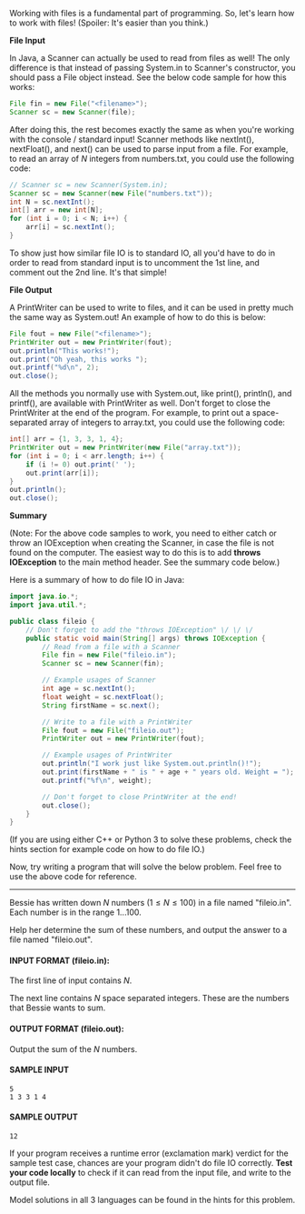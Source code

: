 Working with files is a fundamental part of programming. So, let's learn how to work with files! (Spoiler: It's easier than you think.)

**File Input**

In Java, a Scanner can actually be used to read from files as well! The only difference is that instead of passing System.in to Scanner's constructor, you should pass a File object instead. See the below code sample for how this works:
```java
File fin = new File("<filename>");
Scanner sc = new Scanner(file);
```

After doing this, the rest becomes exactly the same as when you're working with the console / standard input! Scanner methods like nextInt(), nextFloat(), and next() can be used to parse input from a file. For example, to read an array of $N$ integers from numbers.txt, you could use the following code:
```java
// Scanner sc = new Scanner(System.in);
Scanner sc = new Scanner(new File("numbers.txt"));
int N = sc.nextInt();
int[] arr = new int[N];
for (int i = 0; i < N; i++) {
    arr[i] = sc.nextInt();
}
```

To show just how similar file IO is to standard IO, all you'd have to do in order to read from standard input is to uncomment the 1st line, and comment out the 2nd line. It's that simple!

**File Output**

A PrintWriter can be used to write to files, and it can be used in pretty much the same way as System.out! An example of how to do this is below:
```java
File fout = new File("<filename>");
PrintWriter out = new PrintWriter(fout);
out.println("This works!");
out.print("Oh yeah, this works ");
out.printf("%d\n", 2);
out.close();
```

All the methods you normally use with System.out, like print(), println(), and printf(), are available with PrintWriter as well. Don't forget to close the PrintWriter at the end of the program. For example, to print out a space-separated array of integers to array.txt, you could use the following code:
```java
int[] arr = {1, 3, 3, 1, 4};
PrintWriter out = new PrintWriter(new File("array.txt"));
for (int i = 0; i < arr.length; i++) {
    if (i != 0) out.print(' ');
    out.print(arr[i]);
}
out.println();
out.close();
```

**Summary**

(Note: For the above code samples to work, you need to either catch or throw an IOException when creating the Scanner, in case the file is not found on the computer. The easiest way to do this is to add **throws IOException** to the main method header. See the summary code below.)

Here is a summary of how to do file IO in Java:

```java
import java.io.*;
import java.util.*;

public class fileio {
    // Don't forget to add the "throws IOException" \/ \/ \/
    public static void main(String[] args) throws IOException {
        // Read from a file with a Scanner
        File fin = new File("fileio.in");
        Scanner sc = new Scanner(fin);

        // Example usages of Scanner
        int age = sc.nextInt();
        float weight = sc.nextFloat();
        String firstName = sc.next();

        // Write to a file with a PrintWriter
        File fout = new File("fileio.out");
        PrintWriter out = new PrintWriter(fout);

        // Example usages of PrintWriter
        out.println("I work just like System.out.println()!");
        out.print(firstName + " is " + age + " years old. Weight = ");
        out.printf("%f\n", weight);

        // Don't forget to close PrintWriter at the end!
        out.close();
    }
}
```

(If you are using either C++ or Python 3 to solve these problems, check the hints section for example code on how to do file IO.)

Now, try writing a program that will solve the below problem. Feel free to use the above code for reference.

<hr>

Bessie has written down $N$ numbers ($1 \leq N \leq 100$) in a file named "fileio.in". Each number is in the range $1...100$.

Help her determine the sum of these numbers, and output the answer to a file named "fileio.out".

#### INPUT FORMAT (fileio.in):

The first line of input contains $N$.

The next line contains $N$ space separated integers. These are the numbers that Bessie wants to sum.

#### OUTPUT FORMAT (fileio.out):

Output the sum of the $N$ numbers.

#### SAMPLE INPUT
```text
5
1 3 3 1 4
```

#### SAMPLE OUTPUT
```text
12
```

If your program receives a runtime error (exclamation mark) verdict for the sample test case, chances are your program didn't do file IO correctly. **Test your code locally** to check if it can read from the input file, and write to the output file.

Model solutions in all 3 languages can be found in the hints for this problem.
